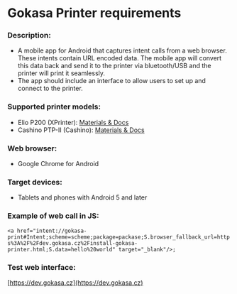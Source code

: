 # Gokasa Printer requirements

### Description:
- A mobile app for Android that captures intent calls from a web browser. These intents contain URL encoded data. The mobile app will convert this data back and send it to the printer via bluetooth/USB and the printer will print it seamlessly.
- The app should include an interface to allow users to set up and connect to the printer.

### Supported printer models:
- Elio P200 (XPrinter): [Materials & Docs](https://drive.google.com/drive/folders/0B52TYGb_gnqpU1JoQWp3SUVEUnc)
- Cashino PTP-II (Cashino): [Materials & Docs](https://drive.google.com/drive/folders/0B52TYGb_gnqpdkY1Y2J3MkdwNWs)
    
### Web browser:
- Google Chrome for Android
    
### Target devices:
- Tablets and phones with Android 5 and later
    
### Example of web call in JS: 
`
<a href="intent://gokasa-print#Intent;scheme=scheme;package=packase;S.browser_fallback_url=https%3A%2F%2Fdev.gokasa.cz%2Finstall-gokasa-printer.html;S.data=hello%20world" target="_blank"/>;
`
    
### Test web interface: 
[https://dev.gokasa.cz](https://dev.gokasa.cz)
